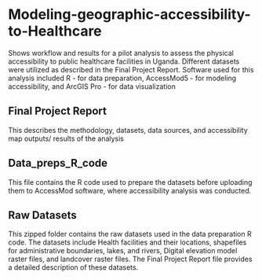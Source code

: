 # Modeling-geographic-accessibility-to-Healthcare
Shows workflow and results for a pilot analysis to assess the physical accessibility to public healthcare facilities in Uganda. Different datasets were utilized as described in the Final Project Report. Software used for this analysis included R - for data preparation, AccessMod5 - for modeling accessibility, and ArcGIS Pro - for data visualization
## Final Project Report
This describes the methodology, datasets, data sources, and accessibility map outputs/ results of the analysis
## Data_preps_R_code
This file contains the R code used to prepare the datasets before uploading them to AccessMod software, where accessibility analysis was conducted. 
## Raw Datasets
This zipped folder contains the raw datasets used in the data preparation R code. The datasets include Health facilities and their locations, shapefiles for administrative boundaries, lakes, and rivers, Digital elevation model raster files, and landcover raster files. The Final Project Report file provides a detailed description of these datasets.  
